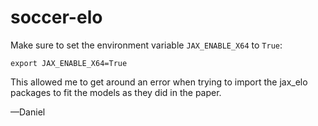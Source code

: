 # soccer-elo

Make sure to set the environment variable `JAX_ENABLE_X64` to `True`: 

`export JAX_ENABLE_X64=True` 

This allowed me to get around an error when trying to import the jax_elo packages to fit the models as they did in the paper. 

—Daniel